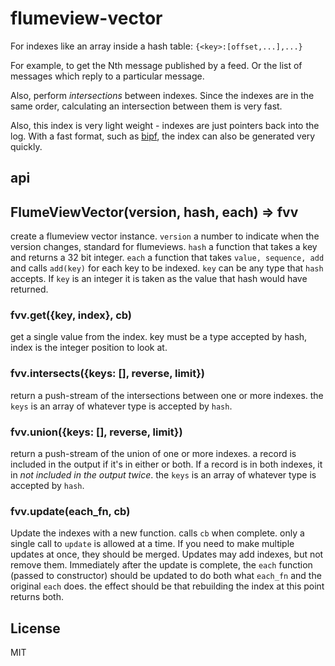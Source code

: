 # flumeview-vector

For indexes like an array inside a hash table:
`{<key>:[offset,...],...}`

For example, to get the Nth message published by a feed.
Or the list of messages which reply to a particular message.

Also, perform _intersections_ between indexes. Since the indexes
are in the same order, calculating an intersection between them is very fast.

Also, this index is very light weight - indexes are just pointers back into the log.
With a fast format, such as [bipf](https://github.com/dominictarr/bipf),
the index can also be generated very quickly.

## api

## FlumeViewVector(version, hash, each) => fvv

create a flumeview vector instance.
`version` a number to indicate when the version changes, standard for flumeviews.
`hash` a function that takes a key and returns a 32 bit integer.
`each` a function that takes `value, sequence, add` and calls `add(key)` for
each key to be indexed. `key` can be any type that `hash` accepts.
If `key` is an integer it is taken as the value that hash would have returned.

### fvv.get({key, index}, cb)

get a single value from the index. key must be a type accepted by hash,
index is the integer position to look at.

### fvv.intersects({keys: [], reverse, limit})

return a push-stream of the intersections between one or more indexes.
the `keys` is an array of whatever type is accepted by `hash`.

### fvv.union({keys: [], reverse, limit})

return a push-stream of the union of one or more indexes.
a record is included in the output if it's in either or both.
If a record is in both indexes, it in _not included in the output twice_.
the `keys` is an array of whatever type is accepted by `hash`.

### fvv.update(each_fn, cb)

Update the indexes with a new function. calls `cb` when complete.
only a single call to `update` is allowed at a time. If you need to make multiple
updates at once, they should be merged. Updates may add indexes, but not remove them.
Immediately after the update is complete, the `each` function (passed to constructor)
should be updated to do both what `each_fn` and the original `each` does.
the effect should be that rebuilding the index at this point returns both.

## License

MIT
